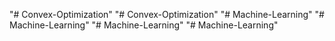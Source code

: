 "# Convex-Optimization" 
"# Convex-Optimization" 
"# Machine-Learning" 
"# Machine-Learning" 
"# Machine-Learning" 
"# Machine-Learning" 

